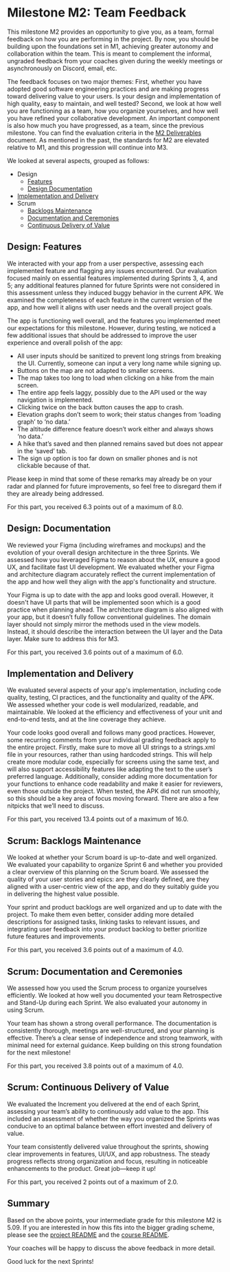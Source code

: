# Milestone M2: Team Feedback

This milestone M2 provides an opportunity to give you, as a team, formal feedback on how you are performing in the project. By now, you should be building upon the foundations set in M1, achieving greater autonomy and collaboration within the team. This is meant to complement the informal, ungraded feedback from your coaches given during the weekly meetings or asynchronously on Discord, email, etc.

The feedback focuses on two major themes:
First, whether you have adopted good software engineering practices and are making progress toward delivering value to your users.
Is your design and implementation of high quality, easy to maintain, and well tested?
Second, we look at how well you are functioning as a team, how you organize yourselves, and how well you have refined your collaborative development.
An important component is also how much you have progressed, as a team, since the previous milestone.
You can find the evaluation criteria in the [M2 Deliverables](https://github.com/swent-epfl/public/blob/main/project/M2.md) document.
As mentioned in the past, the standards for M2 are elevated relative to M1, and this progression will continue into M3.

We looked at several aspects, grouped as follows:

 - Design
   - [Features](#design-features)
   - [Design Documentation](#design-documentation)
 - [Implementation and Delivery](#implementation-and-delivery)
 - Scrum
   - [Backlogs Maintenance](#scrum-backlogs-maintenance)
   - [Documentation and Ceremonies](#scrum-documentation-and-ceremonies)
   - [Continuous Delivery of Value](#scrum-continuous-delivery-of-value)

## Design: Features

We interacted with your app from a user perspective, assessing each implemented feature and flagging any issues encountered. Our evaluation focused mainly on essential features implemented during Sprints 3, 4, and 5; any additional features planned for future Sprints were not considered in this assessment unless they induced buggy behavior in the current APK.
We examined the completeness of each feature in the current version of the app, and how well it aligns with user needs and the overall project goals.


The app is functioning well overall, and the features you implemented meet our expectations for this milestone. However, during testing, we noticed a few additional issues that should be addressed to improve the user experience and overall polish of the app:

- All user inputs should be sanitized to prevent long strings from breaking the UI. Currently, someone can input a very long name while signing up. 
- Buttons on the map are not adapted to smaller screens.
- The map takes too long to load when clicking on a hike from the main screen.
- The entire app feels laggy, possibly due to the API used or the way navigation is implemented.
- Clicking twice on the back button causes the app to crash.
- Elevation graphs don’t seem to work; their status changes from ‘loading graph’ to ‘no data.’
- The altitude difference feature doesn’t work either and always shows ‘no data.’
- A hike that’s saved and then planned remains saved but does not appear in the ‘saved’ tab.
- The sign up option is too far down on smaller phones and is not clickable because of that.

Please keep in mind that some of these remarks may already be on your radar and planned for future improvements, so feel free to disregard them if they are already being addressed.


For this part, you received 6.3 points out of a maximum of 8.0.

## Design: Documentation

We reviewed your Figma (including wireframes and mockups) and the evolution of your overall design architecture in the three Sprints.
We assessed how you leveraged Figma to reason about the UX, ensure a good UX, and facilitate fast UI development.
We evaluated whether your Figma and architecture diagram accurately reflect the current implementation of the app and how well they align with the app's functionality and structure.


Your Figma is up to date with the app and looks good overall. However, it doesn't have UI parts that will be implemented soon which is a good practice when planning ahead. The architecture diagram is also aligned with your app, but it doesn’t fully follow conventional guidelines. The domain layer should not simply mirror the methods used in the view models. Instead, it should describe the interaction between the UI layer and the Data layer. Make sure to address this for M3.


For this part, you received 3.6 points out of a maximum of 6.0.

## Implementation and Delivery

We evaluated several aspects of your app's implementation, including code quality, testing, CI practices, and the functionality and quality of the APK.
We assessed whether your code is well modularized, readable, and maintainable.
We looked at the efficiency and effectiveness of your unit and end-to-end tests, and at the line coverage they achieve.


Your code looks good overall and follows many good practices. However, some recurring comments from your individual grading feedback apply to the entire project. Firstly, make sure to move all UI strings to a strings.xml file in your resources, rather than using hardcoded strings. This will help create more modular code, especially for screens using the same text, and will also support accessibility features like adapting the text to the user’s preferred language. Additionally, consider adding more documentation for your functions to enhance code readability and make it easier for reviewers, even those outside the project. When tested, the APK did not run smoothly, so this should be a key area of focus moving forward. There are also a few nitpicks that we’ll need to discuss.


For this part, you received 13.4 points out of a maximum of 16.0.

## Scrum: Backlogs Maintenance

We looked at whether your Scrum board is up-to-date and well organized.
We evaluated your capability to organize Sprint 6 and whether you provided a clear overview of this planning on the Scrum board.
We assessed the quality of your user stories and epics: are they clearly defined, are they aligned with a user-centric view of the app, and do they suitably guide you in delivering the highest value possible.


Your sprint and product backlogs are well organized and up to date with the project. To make them even better, consider adding more detailed descriptions for assigned tasks, linking tasks to relevant issues, and integrating user feedback into your product backlog to better prioritize future features and improvements.


For this part, you received 3.6 points out of a maximum of 4.0.

## Scrum: Documentation and Ceremonies

We assessed how you used the Scrum process to organize yourselves efficiently.
We looked at how well you documented your team Retrospective and Stand-Up during each Sprint.
We also evaluated your autonomy in using Scrum.


Your team has shown a strong overall performance. The documentation is consistently thorough, meetings are well-structured, and your planning is effective. There’s a clear sense of independence and strong teamwork, with minimal need for external guidance. Keep building on this strong foundation for the next milestone!


For this part, you received 3.8 points out of a maximum of 4.0.

## Scrum: Continuous Delivery of Value

We evaluated the Increment you delivered at the end of each Sprint, assessing your team’s ability to continuously add value to the app.
This included an assessment of whether the way you organized the Sprints was conducive to an optimal balance between effort invested and delivery of value.


Your team consistently delivered value throughout the sprints, showing clear improvements in features, UI/UX, and app robustness. The steady progress reflects strong organization and focus, resulting in noticeable enhancements to the product. Great job—keep it up!


For this part, you received 2 points out of a maximum of 2.0.

## Summary

Based on the above points, your intermediate grade for this milestone M2 is 5.09. If you are interested in how this fits into the bigger grading scheme, please see the [project README](https://github.com/swent-epfl/public/blob/main/project/README.md) and the [course README](https://github.com/swent-epfl/public/blob/main/README.md).

Your coaches will be happy to discuss the above feedback in more detail.

Good luck for the next Sprints!
